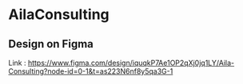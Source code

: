 # AilaConsulting

## Design on Figma
Link : https://www.figma.com/design/iquqkP7Ae1OP2qXj0jq1LY/Aila-Consulting?node-id=0-1&t=as223N6nf8y5qa3G-1
